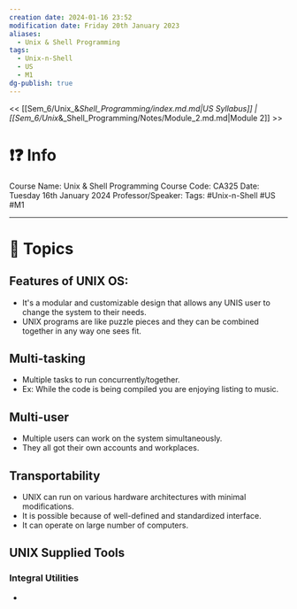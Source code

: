 ```yaml
---
creation date: 2024-01-16 23:52
modification date: Friday 20th January 2023
aliases:
  - Unix & Shell Programming
tags:
  - Unix-n-Shell
  - US
  - M1
dg-publish: true
---
```


<< [[Sem_6/Unix_&_Shell_Programming/index.md.md|US Syllabus]] | [[Sem_6/Unix_&_Shell_Programming/Notes/Module_2.md.md|Module 2]] >>

# ❗❓ Info
Course Name: Unix & Shell Programming
Course Code: CA325
Date: Tuesday 16th January 2024
Professor/Speaker: 
Tags: #Unix-n-Shell #US #M1

---
# 📃 Topics

## Features of UNIX OS:
- It's a modular and customizable design that allows any UNIS user to change the system to their needs.
- UNIX programs are like puzzle pieces and they can be combined together in any way one sees fit.

## Multi-tasking
- Multiple tasks to run concurrently/together.
- Ex: While the code is being compiled you are enjoying listing to music.
## Multi-user
- Multiple users can work on the system simultaneously.
- They all got their own accounts and workplaces.
## Transportability
- UNIX can run on various hardware architectures with minimal modifications.
- It is possible because of well-defined and standardized interface.
- It can operate on large number of computers.
## UNIX Supplied Tools
### Integral Utilities
- 